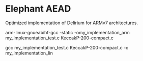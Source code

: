 # Elephant AEAD

Optimized implementation of Delirium for ARMv7 architectures.

arm-linux-gnueabihf-gcc -static -omy_implementation_arm my_implementation_test.c KeccakP-200-compact.c

gcc my_implementation_test.c KeccakP-200-compact.c -o my_implementation_lin
